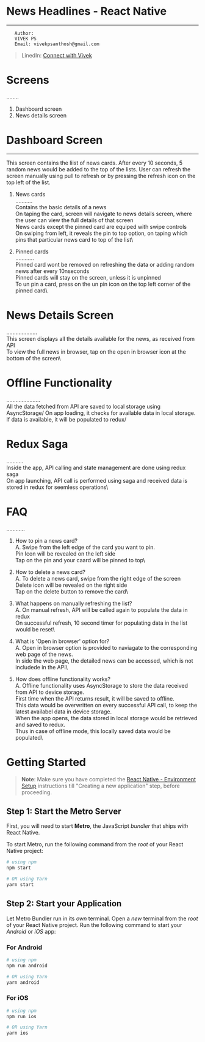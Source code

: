 # News Headlines - React Native
------------------------------

```
   Author:
   VIVEK PS   
   Email: vivekpsanthosh@gmail.com
```
>   LinedIn: [Connect with Vivek](https://www.linkedin.com/in/vivek-ps-9555b8111)

# Screens
........
   1. Dashboard screen
   2. News details screen

# Dashboard Screen
------------------
This screen contains the liist of news cards. After every 10 seconds, 5 random news would be added to the top of the lists.
User can refresh the screen manually using pull to refresh or by pressing the refresh icon on the top left of the list.

   1. News cards\
      ...........\
      Contains the basic details of a news\
      On taping the card, screen will navigate to news details screen, where the user can view the full details of that screen\
      News cards except the pinned card are equiped with swipe controls\
      On swiping from left, it reveals the pin to top option, on taping which pins that particular news card to top of the list\

   2. Pinned cards\
      ............\
      Pinned card wont be removed on refreshing the data or adding random news after every 10nseconds\
      Pinned cards will stay on the screen, unless it is unpinned\
      To un pin a card, press on the un pin icon on the top left corner of the pinned card\

# News Details Screen
....................\
   This screen displays all the details available for the news, as received from API\
   To view the full news in browser, tap on the open in browser icon at the bottom of the screen\


# Offline Functionality
......................\
All the data fetched from API are saved to local storage using AsyncStorage/
On app loading, it checks for available data in local storage. If data is available, it will be populated to redux/

# Redux Saga
...........\
Inside the app, API calling and state management are done using redux saga\
On app launching, API call is performed using saga and received data is stored in redux for seemless operations\

# FAQ
............

1. How to pin a news card?\
A. Swipe from the left edge of the card you want to pin.\
   Pin Icon will be revealed on the left side\
   Tap on the pin and your caard will be pinned to top\

2. How to delete a news card?\
A. To delete a news card, swipe from the right edge of the screen\
   Delete icon will be revealed on the right side\
   Tap on the delete button to remove the card\

3. What happens on manually refreshing the list?\
A. On manual refresh, API will be called again to populate the data in redux\
   On successful refresh, 10 second timer for populating data in the list would be reset\

4. What is 'Open in browser' option for?\
A. Open in browser option is provided to naviagate to the corresponding web page of the news.\
   In side the web page, the detailed news can be accessed, which is not includede in the API\

5. How does offline functionality works?\
A. Offline functionality uses AsyncStorage to store the data received from API to device storage.\
   First time when the API returns result, it will be saved to offline. \
   This data would be overwritten on every successful API call, to keep the latest availabel data in device storage.\
   When the app opens, the data stored in local storage would be retrieved and saved to redux.\
   Thus in case of offline mode, this locally saved data would be populated\



# Getting Started

>**Note**: Make sure you have completed the [React Native - Environment Setup](https://reactnative.dev/docs/environment-setup) instructions till "Creating a new application" step, before proceeding.

## Step 1: Start the Metro Server

First, you will need to start **Metro**, the JavaScript _bundler_ that ships _with_ React Native.

To start Metro, run the following command from the _root_ of your React Native project:

```bash
# using npm
npm start

# OR using Yarn
yarn start
```

## Step 2: Start your Application

Let Metro Bundler run in its _own_ terminal. Open a _new_ terminal from the _root_ of your React Native project. Run the following command to start your _Android_ or _iOS_ app:

### For Android

```bash
# using npm
npm run android

# OR using Yarn
yarn android
```

### For iOS

```bash
# using npm
npm run ios

# OR using Yarn
yarn ios
```
